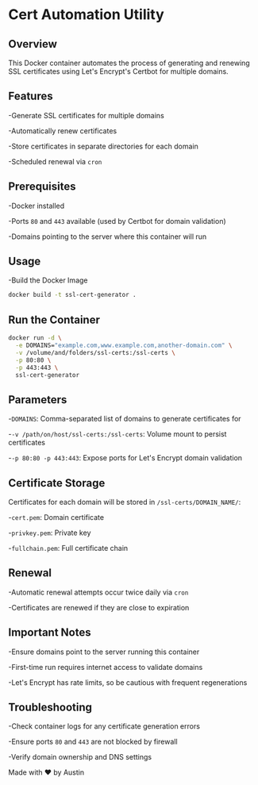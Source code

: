 # Cert Automation Utility
## Overview
This Docker container automates the process of generating and renewing SSL certificates using Let's Encrypt's Certbot for multiple domains.

## Features
-Generate SSL certificates for multiple domains

-Automatically renew certificates

-Store certificates in separate directories for each domain

-Scheduled renewal via ```cron```

## Prerequisites
-Docker installed

-Ports ```80``` and ```443``` available (used by Certbot for domain validation)

-Domains pointing to the server where this container will run

## Usage
-Build the Docker Image
```bash
docker build -t ssl-cert-generator .
```

## Run the Container
```bash
docker run -d \
  -e DOMAINS="example.com,www.example.com,another-domain.com" \
  -v /volume/and/folders/ssl-certs:/ssl-certs \
  -p 80:80 \
  -p 443:443 \
  ssl-cert-generator
```

## Parameters
-```DOMAINS```: Comma-separated list of domains to generate certificates for

-```-v /path/on/host/ssl-certs:/ssl-certs```: Volume mount to persist certificates

-```-p 80:80 -p 443:443```: Expose ports for Let's Encrypt domain validation


## Certificate Storage
Certificates for each domain will be stored in ```/ssl-certs/DOMAIN_NAME/```:

-```cert.pem```: Domain certificate

-```privkey.pem```: Private key

-```fullchain.pem```: Full certificate chain

## Renewal
-Automatic renewal attempts occur twice daily via ```cron```

-Certificates are renewed if they are close to expiration

## Important Notes
-Ensure domains point to the server running this container

-First-time run requires internet access to validate domains

-Let's Encrypt has rate limits, so be cautious with frequent regenerations

## Troubleshooting
-Check container logs for any certificate generation errors

-Ensure ports ```80``` and ```443``` are not blocked by firewall

-Verify domain ownership and DNS settings

Made with ♥️ by Austin